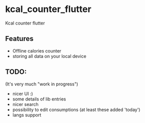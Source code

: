 # kcal_counter_flutter

Kcal counter flutter

## Features

- Offline calories counter
- storing all data on your local device

## TODO:

(It's very much "work in progress")

- nicer UI :)
- some details of lib entries
- nicer search
- possibility to edit consumptions (at least these added 'today')
- langs support